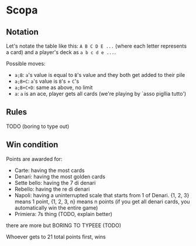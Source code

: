 # Scopa


## Notation

Let's notate the table like this: `A B C D E ...` (where each letter represents a card) and a player's deck as `a b c d e ...`.


Possible moves:
- `a;B`: `a`'s value is equal to `B`'s value and they both get added to their pile
- `a;B+C`: `a`'s value is `B`'s + `C`'s
- `a;B+C+D`: same as above, no limit
- `a`: `a` is an ace, player gets all cards (we're playing by `asso pigllia tutto')


## Rules
TODO (boring to type out)


## Win condition
Points are awarded for:
- Carte: having the most cards
- Denari: having the most golden cards
- Sette bello: having the 7 di denari
- Rebello: having the re di denari
- Napoli: having a uninterrupted scale that starts from 1 of Denari. {1, 2, 3} means 1 point, {1, 2, 3, n} means n points (if you get all denari cards, you automatically win the entire game)
- Primiera: 7s thing (TODO, explain better)

there are more but BORING TO TYPEEE (TODO)

Whoever gets to 21 total points first, wins

